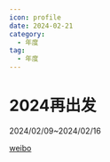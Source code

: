```yaml
---
icon: profile
date: 2024-02-21
category:
  - 年度
tag:
  - 年度
---
```


# 2024再出发

<!-- more -->

2024/02/09~2024/02/16

[weibo](https://weibo.com/5859523363/O15essf9c)
